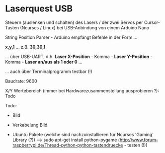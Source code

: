 # Laserquest USB

Steuern (auslenken und schalten) des Lasers / der zwei Servos per Cursor-Tasten (Ncurses / Linux) bei USB-Anbindung von einem Arduino Nano

String Position Parser - Arduino empfängt Befehle in der Form ...

**x,y,1** ... z.B. **30,30,1**

... über USB-UART, d.h. **Laser X-Position** - Komma - **Laser Y-Position** - Komma - **Laser an/aus als 1 oder 0** ...

... auch über Terminalprogramm testbar (!)

Baudrate: 9600

X/Y Wertebereich (immer bei Hardwarezusammenstellung ausprobieren ?): Todo

Todo: 
* Bild
* Verkabelung Bild

* Ubuntu Pakete (welche sind nachzuinstallieren für Ncurses 'Gaming' Library (?)) --> sudo apt-get install python-pygame (http://www.forum-raspberrypi.de/Thread-python-python-tastendruecke - testen (!))
